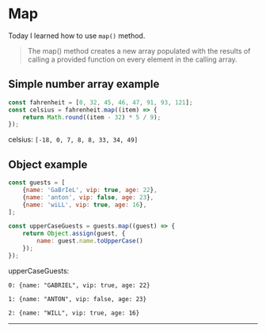 # Map

Today I learned how to use ```map()``` method.

> The map() method creates a new array populated with the results of calling a provided function on every element in the calling array.


## Simple number array example

```javascript
const fahrenheit = [0, 32, 45, 46, 47, 91, 93, 121];
const celsius = fahrenheit.map((item) => {
    return Math.round((item - 32) * 5 / 9);
});
```
celsius:
```[-18, 0, 7, 8, 8, 33, 34, 49]```

## Object example

```javascript
const guests = [
    {name: 'GaBrIeL', vip: true, age: 22},
    {name: 'anton', vip: false, age: 23},
    {name: 'wiLL', vip: true, age: 16},
];

const upperCaseGuests = guests.map((guest) => {
    return Object.assign(guest, {
        name: guest.name.toUpperCase()
    });
});
```

upperCaseGuests:

```0: {name: "GABRIEL", vip: true, age: 22}```

```1: {name: "ANTON", vip: false, age: 23}```

```2: {name: "WILL", vip: true, age: 16}```

---
